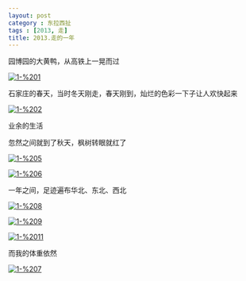 ```yaml
---
layout: post
category : 东拉西扯
tags : [2013, 走]
title: 2013.走的一年
---
```


园博园的大黄鸭，从高铁上一晃而过

[![1-%201](http://img.noreal.pro/2014/02/1-201.jpg)](http://www.noreal.pro/wp-content/uploads/2014/02/1-201.jpg)

石家庄的春天，当时冬天刚走，春天刚到，灿烂的色彩一下子让人欢快起来

[![1-%202](http://img.noreal.pro/2014/02/1-202.jpg)](http://www.noreal.pro/wp-content/uploads/2014/02/1-202.jpg)

业余的生活

忽然之间就到了秋天，枫树转眼就红了

[![1-%205](http://img.noreal.pro/2014/02/1-205.jpg)](http://www.noreal.pro/wp-content/uploads/2014/02/1-205.jpg)

[![1-%206](http://img.noreal.pro/2014/02/1-206.jpg)](http://www.noreal.pro/wp-content/uploads/2014/02/1-206.jpg)

一年之间，足迹遍布华北、东北、西北

[![1-%208](http://img.noreal.pro/2014/02/1-208.jpg)](http://www.noreal.pro/wp-content/uploads/2014/02/1-208.jpg)

[![1-%209](http://img.noreal.pro/2014/02/1-209.jpg)](http://www.noreal.pro/wp-content/uploads/2014/02/1-209.jpg)

[![1-%2011](http://img.noreal.pro/2014/02/1-2011.jpg)](http://www.noreal.pro/wp-content/uploads/2014/02/1-2011.jpg)

而我的体重依然

[![1-%207](http://img.noreal.pro/2014/02/1-207.jpg)](http://www.noreal.pro/wp-content/uploads/2014/02/1-207.jpg)